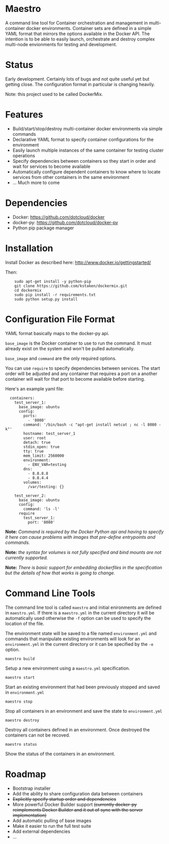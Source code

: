 Maestro
============

A command line tool for Container orchestration and management in multi-container docker environments. Container sets are defined in a simple YAML format that mirrors the options available in the Docker API. The intention is to be able to easily launch, orchestrate and destroy complex multi-node envionments for testing and development.


Status
======

Early development. Certainly lots of bugs and not quite useful yet but getting close. The configuration format in particular is changing heavily.

Note: this project used to be called DockerMix.

Features
========

- Build/start/stop/destroy multi-container docker environments via simple commands
- Declarative YAML format to specify container configurations for the environment
- Easily launch multiple instances of the same container for testing cluster operations
- Specify dependencies between containers so they start in order and wait for services to become available
- Automatically configure dependent containers to know where to locate services from other containers in the same environment
- ... Much more to come

Dependencies
=============

- Docker: https://github.com/dotcloud/docker
- docker-py: https://github.com/dotcloud/docker-py
- Python pip package manager

Installation
============

Install Docker as described here: http://www.docker.io/gettingstarted/

Then:
```
    sudo apt-get install -y python-pip
    git clone https://github.com/kstaken/dockermix.git
    cd dockermix
    sudo pip install -r requirements.txt 
    sudo python setup.py install
```

Configuration File Format
=========================

YAML format basically maps to the docker-py api. 

`base_image` is the Docker container to use to run the command. It must already exist on the system and won't be pulled automatically.

`base_image` and `command` are the only required options. 

You can use `require` to specify dependencies between services. The start order will be adjusted and any container that requires a port on a another container will wait for that port to become available before starting.

Here's an example yaml file:

```
  containers:
    test_server_1:
      base_image: ubuntu
      config:
        ports: 
          - '8080' 
        command: '/bin/bash -c "apt-get install netcat ; nc -l 8080 -k"' 
        hostname: test_server_1 
        user: root
        detach: true
        stdin_open: true
        tty: true
        mem_limit: 2560000
        environment: 
          - ENV_VAR=testing
        dns: 
          - 8.8.8.8
          - 8.8.4.4
        volumes: 
          /var/testing: {}
              
    test_server_2: 
      base_image: ubuntu
      config:
        command: 'ls -l'
      require
        test_server_1: 
          port: '8080' 
```

**Note:** *Command is required by the Docker Python api and having to specify it here can cause problems with images that pre-define entrypoints and commands.*

**Note:** *the syntax for volumes is not fully specified and bind mounts are not currently supported.*

**Note:** *There is basic support for embedding dockerfiles in the specification but the details of how that works is going to change.*

Command Line Tools
===

The command line tool is called `maestro` and initial enironments are defined in `maestro.yml`. If there is a `maestro.yml` in the current directory it will be automatically used otherwise the `-f` option can be used to specify the location of the file.

The environment state will be saved to a file named `environment.yml` and commands that manipulate existing environments will look for an `environment.yml` in the current directory or it can be specified by the `-e` option.

`maestro build`

Setup a new environment using a `maestro.yml` specification.

`maestro start`

Start an existing environment that had been previously stopped and saved in `environment.yml`

`maestro stop`

Stop all containers in an environment and save the state to `environment.yml`

`maestro destroy`

Destroy all containers defined in an environment. Once destroyed the containers can not be recoved.

`maestro status`

Show the status of the containers in an environment.

Roadmap
====

- Bootstrap installer
- Add the ability to share configuration data between containers
- ~~Explicitly specify startup order and dependencies~~
- More powerful Docker Builder support ~~(currently docker-py reimplements Docker Builder and it out of sync with the server implementation)~~
- Add automatic pulling of base images
- Make it easier to run the full test suite
- Add external dependencies
- ...